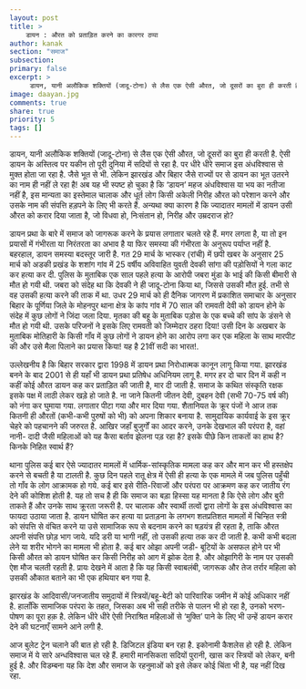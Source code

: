 ```yaml
---
layout: post
title: >
    डायन : औरत को प्रताड़ित करने का कारगर ठप्पा
author: kanak
section: "समाज"
subsection:
primary: false
excerpt: >
     डायन, यानी अलौकिक शक्तियों (जादू-टोना) से लैस एक ऐसी औरत, जो दूसरों का बुरा ही करती है. ऐसी डायन के अस्तित्व पर यकीन तो पूरी दुनिया में सदियों से रहा है. पर धीरे धीरे समाज इस अंधविश्वास से मुक्त होता जा रहा है. जैसे भूत से भी. लेकिन झारखंड और बिहार जैसे राज्यों पर से डायन का भूत उतरने का नाम ही नहीं ले रहा है!
image: daayan.jpg
comments: true
share: true
priority: 5
tags: []
---
```


डायन, यानी अलौकिक शक्तियों (जादू-टोना) से लैस एक ऐसी औरत, जो दूसरों का बुरा ही करती है. ऐसी डायन के अस्तित्व पर यकीन तो पूरी दुनिया में सदियों से रहा है. पर धीरे धीरे समाज इस अंधविश्वास से मुक्त होता जा रहा है. जैसे भूत से भी. लेकिन झारखंड और बिहार जैसे राज्यों पर से डायन का भूत उतरने का नाम ही नहीं ले रहा है! अब यह भी स्पष्ट हो चुका है कि ‘डायन’ महज अंधविश्वास या भय का नतीजा नहीं है, इस मान्यता का इस्तेमाल चालाक और धूर्त लोग किसी अकेली निरीह औरत को परेशान करने और उसके नाम की संपत्ति हड़पने के लिए भी करते हैं. अन्यथा क्या कारण है कि ज्यादातर मामलों में डायन उसी औरत को करार दिया जाता है, जो विधवा हो, निःसंतान हो, निरीह और उम्रदराज हो?

डायन प्रथा के बारे में समाज को जागरूक करने के प्रयास लगातार चलते रहे हैं. मगर लगता है, या तो इन प्रयासों में गंभीरता या निरंतरता का अभाव है या फिर समस्या की गंभीरता के अनुरूप पर्याप्त नहीं है. बहरहाल, डायन समस्या बदस्तूर जारी है. गत 29 मार्च के भास्कर (रांची) में छपी खबर के अनुसार 25 मार्च को अडकी प्रखंड के शशांग गांव में 25 वर्षीय अविवाहित युवती देवकी सांगा की पड़ोसियों ने गला काट कर हत्या कर दी. पुलिस के मुताबिक एक साल पहले हत्या के आरोपी जबरा मुंडा के भाई की किसी बीमारी से मौत हो गयी थी. जबरा को संदेह था कि देवकी ने ही जादू-टोना किया था, जिससे उसकी मौत हुई. तभी से वह उसकी हत्या करने की ताक में था. उधर 29 मार्च को ही दैनिक जागरण में प्रकाशित समाचार के अनुसार बिहार के पूर्णिया जिले के मोहनपुर थाना क्षेत्र के कांप गांव में 70 साल की रामवती देवी को डायन होने के संदेह में कुछ लोगों ने जिंदा जला दिया. मृतका की बहू के मुताबिक पड़ोस के एक बच्चे की सांप के डंसने से मौत हो गयी थी. उसके परिजनों ने इसके लिए रामवती को जिम्मेदार ठहरा दिया! उसी दिन के अखबार के मुताबिक मोतिहारी के किसी गाँव में कुछ लोगों ने डायन होने का आरोप लगा कर एक महिला के साथ मारपीट की और उसे मैला पिलाने का प्रयास किया! यह है 21वीं सदी का भारत!.

उल्लेखनीय है कि बिहार सरकार द्वारा 1998 में डायन प्रथा निरोधात्मक कानून लागू किया गया. झारखंड  बनने के बाद 2001 से ही यहाँ भी डायन प्रथा प्रतिषेध अधिनियम लागू है. मगर हर दो चार दिन में कही न कहीं कोई औरत डायन कह कर प्रताड़ित  की जाती है, मार दी जाती है. समाज के कथित संस्कृति रक्षक इसके पक्ष में लाठी लेकर खड़े हो जाते है. ना जाने कितनी जीतन देवी, दुबहन देवी (सभी 70-75 वर्ष की) को नंगा कर घुमाया गया. लगातार पीटा गया और मार दिया गया. शैतानियत के क्रूर पंजों ने आज तक कितनी ही औरतों (कभी-कभी पुरुषों को भी) को अपना शिकार बनाया है. सामुदायिक कार्यवाई के इस क्रूर चेहरे को पहचानने की जरुरत है. आखिर जहाँ बुजुर्गों का आदर करने, उनके देखभाल की परंपरा है, वहां नानी- दादी जैसी महिलाओं को यह कैसा बर्ताव झेलना पड़ रहा है? इसके पीछे किन ताकतों का हाथ है? किनके निहित स्वार्थ हैं?

थाना पुलिस कई बार ऐसे ज्यादातर मामलों में धार्मिक-सांस्कृतिक मामला कह कर और मान कर भी हस्तक्षेप करने से बचती है या टालती है. कुछ दिन पहले रातू क्षेत्र में ऐसी ही हत्या के एक मामले में जब पुलिस पहुँची तो गाँव के लोग आक्रामक हो गये. कई बार इसे रीति-रिवाजों और परंपरा पर आक्रमण कह कर जातीय रंग देने की कोशिश होती है. यह तो सच है ही कि समाज का बड़ा हिस्सा यह मानता है कि ऐसे लोग और बुरी ताकते हैं और उनके साथ क्रूरता जरूरी है. पर चालाक और स्वार्थी तत्वों द्वारा लोगों के इस अंधविश्वास का फायदा उठाया जाता है. डायन घोषित कर हत्या या प्रताड़ना के लगभग शतप्रतिशत मामलों में चिन्हित स्त्री को संपत्ति से वंचित करने या उसे सामाजिक रूप से बदनाम करने का षड़यंत्र ही रहता है, ताकि औरत अपनी संपत्ति छोड़ भाग जाये. यदि डरी या भागी नहीं, तो उसकी हत्या तक कर दी जाती है. कभी कभी बदला लेने या शरीर भोगने का मामला भी होता है. कई बार ओझा अपनी जडी- बूटियों के असफल होने पर भी किसी औरत को डायन घोषित कर किसी निरीह को आग में झोक देता है. और ओझागिरी के नाम पर उसकी ऐश मौज चलती रहती है. प्रायः देखने में आता है कि यह किसी स्वाबलंबी, जागरूक और तेज तर्रार महिला को उसकी औकात बताने का भी एक हथियार बन गया है.

झारखंड के आदिवासी/जनजातीय समुदायों में स्त्रियों/बहू-बेटी को पारिवारिक जमीन में कोई अधिकार नहीं है. हालाँकि सामाजिक परंपरा के तहत, जिसका अब भी सही तरीके से पालन भी हो रहा है, उनको भरण-पोषण का पूरा हक़ है. लेकिन धीरे धीरे ऐसी निराश्रित महिलाओं से ‘मुक्ति’ पाने के लिए भी उन्हें डायन करार देने की घटनाएँ सामने आने लगी है.

आज बुलेट ट्रेन चलाने की बात हो रही है. डिजिटल इंडिया बन रहा है. इकोनामी कैशलेस हो रही है. लेकिन समाज में ये सारे अन्धविश्वास चल रहे हैं. हमारी मानसिकता सदियों पुरानी, खास कर स्त्रियों को लेकर, बनी हुई है. और विडम्बना यह कि देश और समाज के रहनुमाओं को इसे लेकर कोई चिंता भी है, यह नहीं दिख रहा.